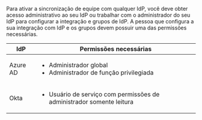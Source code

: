 Para ativar a sincronização de equipe com qualquer IdP, você deve obter acesso administrativo ao seu IdP ou trabalhar com o administrador do seu IdP para configurar a integração e grupos de IdP. A pessoa que configura a sua integração com IdP e os grupos devem possuir uma das permissões necessárias.

  | IdP      | Permissões necessárias    |
  | -------- | ------------------------- |
  | Azure AD | <ul><li>Administrador global</li><li>Administrador de função privilegiada</li></ul> |
  | Okta     | <ul><li>Usuário de serviço com permissões de administrador somente leitura</li></ul> |
